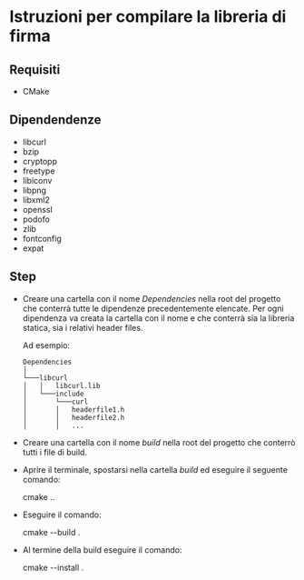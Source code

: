 # Istruzioni per compilare la libreria di firma

## Requisiti
- CMake

## Dipendendenze
- libcurl
- bzip
- cryptopp
- freetype
- libiconv
- libpng
- libxml2
- openssl
- podofo
- zlib
- fontconfig
- expat

## Step
- Creare una cartella con il nome *Dependencies* nella root del progetto che conterrà tutte le dipendenze precedentemente elencate. Per ogni dipendenza va creata la cartella con il nome e che conterrà sia la libreria statica, sia i relativi header files.

    Ad esempio:

    ```
    Dependencies
    │
    └───libcurl
    │   │   libcurl.lib
    │   └───include
    │       └───curl
    │       │   headerfile1.h
    │       │   headerfile2.h
    │       │   ...
    ```
- Creare una cartella con il nome *build* nella root del progetto che conterrò tutti i file di build.
- Aprire il terminale, spostarsi nella cartella *build* ed eseguire il seguente comando:

    cmake ..

- Eseguire il comando:

    cmake --build .

- Al termine della build eseguire il comando:

    cmake --install .
